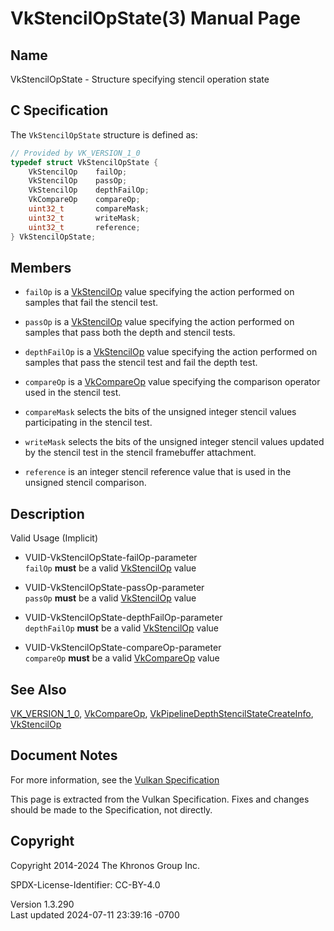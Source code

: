# VkStencilOpState(3) Manual Page

## Name

VkStencilOpState - Structure specifying stencil operation state



## <a href="#_c_specification" class="anchor"></a>C Specification

The `VkStencilOpState` structure is defined as:

``` c
// Provided by VK_VERSION_1_0
typedef struct VkStencilOpState {
    VkStencilOp    failOp;
    VkStencilOp    passOp;
    VkStencilOp    depthFailOp;
    VkCompareOp    compareOp;
    uint32_t       compareMask;
    uint32_t       writeMask;
    uint32_t       reference;
} VkStencilOpState;
```

## <a href="#_members" class="anchor"></a>Members

- `failOp` is a [VkStencilOp](https://registry.khronos.org/vulkan/specs/1.3-extensions/man/html/VkStencilOp.html) value specifying the
  action performed on samples that fail the stencil test.

- `passOp` is a [VkStencilOp](https://registry.khronos.org/vulkan/specs/1.3-extensions/man/html/VkStencilOp.html) value specifying the
  action performed on samples that pass both the depth and stencil
  tests.

- `depthFailOp` is a [VkStencilOp](https://registry.khronos.org/vulkan/specs/1.3-extensions/man/html/VkStencilOp.html) value specifying
  the action performed on samples that pass the stencil test and fail
  the depth test.

- `compareOp` is a [VkCompareOp](https://registry.khronos.org/vulkan/specs/1.3-extensions/man/html/VkCompareOp.html) value specifying the
  comparison operator used in the stencil test.

- `compareMask` selects the bits of the unsigned integer stencil values
  participating in the stencil test.

- `writeMask` selects the bits of the unsigned integer stencil values
  updated by the stencil test in the stencil framebuffer attachment.

- `reference` is an integer stencil reference value that is used in the
  unsigned stencil comparison.

## <a href="#_description" class="anchor"></a>Description

Valid Usage (Implicit)

- <a href="#VUID-VkStencilOpState-failOp-parameter"
  id="VUID-VkStencilOpState-failOp-parameter"></a>
  VUID-VkStencilOpState-failOp-parameter  
  `failOp` **must** be a valid [VkStencilOp](https://registry.khronos.org/vulkan/specs/1.3-extensions/man/html/VkStencilOp.html) value

- <a href="#VUID-VkStencilOpState-passOp-parameter"
  id="VUID-VkStencilOpState-passOp-parameter"></a>
  VUID-VkStencilOpState-passOp-parameter  
  `passOp` **must** be a valid [VkStencilOp](https://registry.khronos.org/vulkan/specs/1.3-extensions/man/html/VkStencilOp.html) value

- <a href="#VUID-VkStencilOpState-depthFailOp-parameter"
  id="VUID-VkStencilOpState-depthFailOp-parameter"></a>
  VUID-VkStencilOpState-depthFailOp-parameter  
  `depthFailOp` **must** be a valid [VkStencilOp](https://registry.khronos.org/vulkan/specs/1.3-extensions/man/html/VkStencilOp.html)
  value

- <a href="#VUID-VkStencilOpState-compareOp-parameter"
  id="VUID-VkStencilOpState-compareOp-parameter"></a>
  VUID-VkStencilOpState-compareOp-parameter  
  `compareOp` **must** be a valid [VkCompareOp](https://registry.khronos.org/vulkan/specs/1.3-extensions/man/html/VkCompareOp.html) value

## <a href="#_see_also" class="anchor"></a>See Also

[VK_VERSION_1_0](https://registry.khronos.org/vulkan/specs/1.3-extensions/man/html/VK_VERSION_1_0.html), [VkCompareOp](https://registry.khronos.org/vulkan/specs/1.3-extensions/man/html/VkCompareOp.html),
[VkPipelineDepthStencilStateCreateInfo](https://registry.khronos.org/vulkan/specs/1.3-extensions/man/html/VkPipelineDepthStencilStateCreateInfo.html),
[VkStencilOp](https://registry.khronos.org/vulkan/specs/1.3-extensions/man/html/VkStencilOp.html)

## <a href="#_document_notes" class="anchor"></a>Document Notes

For more information, see the <a
href="https://registry.khronos.org/vulkan/specs/1.3-extensions/html/vkspec.html#VkStencilOpState"
target="_blank" rel="noopener">Vulkan Specification</a>

This page is extracted from the Vulkan Specification. Fixes and changes
should be made to the Specification, not directly.

## <a href="#_copyright" class="anchor"></a>Copyright

Copyright 2014-2024 The Khronos Group Inc.

SPDX-License-Identifier: CC-BY-4.0

Version 1.3.290  
Last updated 2024-07-11 23:39:16 -0700
